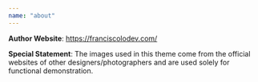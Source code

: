 ```yaml
---
name: "about"
---
```

**Author Website**: https://franciscolodev.com/


**Special Statement**: The images used in this theme come from the official websites of other designers/photographers and are used solely for functional demonstration.
